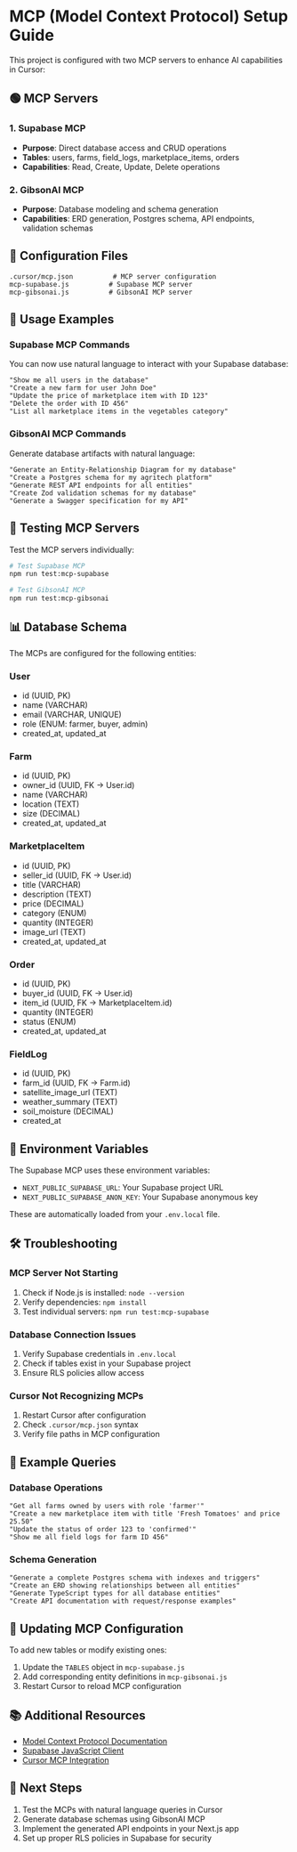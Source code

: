 # MCP (Model Context Protocol) Setup Guide

This project is configured with two MCP servers to enhance AI capabilities in Cursor:

## 🟢 MCP Servers

### 1. Supabase MCP
- **Purpose**: Direct database access and CRUD operations
- **Tables**: users, farms, field_logs, marketplace_items, orders
- **Capabilities**: Read, Create, Update, Delete operations

### 2. GibsonAI MCP
- **Purpose**: Database modeling and schema generation
- **Capabilities**: ERD generation, Postgres schema, API endpoints, validation schemas

## 📁 Configuration Files

```
.cursor/mcp.json          # MCP server configuration
mcp-supabase.js          # Supabase MCP server
mcp-gibsonai.js          # GibsonAI MCP server
```

## 🚀 Usage Examples

### Supabase MCP Commands

You can now use natural language to interact with your Supabase database:

```
"Show me all users in the database"
"Create a new farm for user John Doe"
"Update the price of marketplace item with ID 123"
"Delete the order with ID 456"
"List all marketplace items in the vegetables category"
```

### GibsonAI MCP Commands

Generate database artifacts with natural language:

```
"Generate an Entity-Relationship Diagram for my database"
"Create a Postgres schema for my agritech platform"
"Generate REST API endpoints for all entities"
"Create Zod validation schemas for my database"
"Generate a Swagger specification for my API"
```

## 🔧 Testing MCP Servers

Test the MCP servers individually:

```bash
# Test Supabase MCP
npm run test:mcp-supabase

# Test GibsonAI MCP
npm run test:mcp-gibsonai
```

## 📊 Database Schema

The MCPs are configured for the following entities:

### User
- id (UUID, PK)
- name (VARCHAR)
- email (VARCHAR, UNIQUE)
- role (ENUM: farmer, buyer, admin)
- created_at, updated_at

### Farm
- id (UUID, PK)
- owner_id (UUID, FK → User.id)
- name (VARCHAR)
- location (TEXT)
- size (DECIMAL)
- created_at, updated_at

### MarketplaceItem
- id (UUID, PK)
- seller_id (UUID, FK → User.id)
- title (VARCHAR)
- description (TEXT)
- price (DECIMAL)
- category (ENUM)
- quantity (INTEGER)
- image_url (TEXT)
- created_at, updated_at

### Order
- id (UUID, PK)
- buyer_id (UUID, FK → User.id)
- item_id (UUID, FK → MarketplaceItem.id)
- quantity (INTEGER)
- status (ENUM)
- created_at, updated_at

### FieldLog
- id (UUID, PK)
- farm_id (UUID, FK → Farm.id)
- satellite_image_url (TEXT)
- weather_summary (TEXT)
- soil_moisture (DECIMAL)
- created_at

## 🔐 Environment Variables

The Supabase MCP uses these environment variables:
- `NEXT_PUBLIC_SUPABASE_URL`: Your Supabase project URL
- `NEXT_PUBLIC_SUPABASE_ANON_KEY`: Your Supabase anonymous key

These are automatically loaded from your `.env.local` file.

## 🛠️ Troubleshooting

### MCP Server Not Starting
1. Check if Node.js is installed: `node --version`
2. Verify dependencies: `npm install`
3. Test individual servers: `npm run test:mcp-supabase`

### Database Connection Issues
1. Verify Supabase credentials in `.env.local`
2. Check if tables exist in your Supabase project
3. Ensure RLS policies allow access

### Cursor Not Recognizing MCPs
1. Restart Cursor after configuration
2. Check `.cursor/mcp.json` syntax
3. Verify file paths in MCP configuration

## 📝 Example Queries

### Database Operations
```
"Get all farms owned by users with role 'farmer'"
"Create a new marketplace item with title 'Fresh Tomatoes' and price 25.50"
"Update the status of order 123 to 'confirmed'"
"Show me all field logs for farm ID 456"
```

### Schema Generation
```
"Generate a complete Postgres schema with indexes and triggers"
"Create an ERD showing relationships between all entities"
"Generate TypeScript types for all database entities"
"Create API documentation with request/response examples"
```

## 🔄 Updating MCP Configuration

To add new tables or modify existing ones:

1. Update the `TABLES` object in `mcp-supabase.js`
2. Add corresponding entity definitions in `mcp-gibsonai.js`
3. Restart Cursor to reload MCP configuration

## 📚 Additional Resources

- [Model Context Protocol Documentation](https://modelcontextprotocol.io/)
- [Supabase JavaScript Client](https://supabase.com/docs/reference/javascript)
- [Cursor MCP Integration](https://cursor.sh/docs/mcp)

## 🎯 Next Steps

1. Test the MCPs with natural language queries in Cursor
2. Generate database schemas using GibsonAI MCP
3. Implement the generated API endpoints in your Next.js app
4. Set up proper RLS policies in Supabase for security 